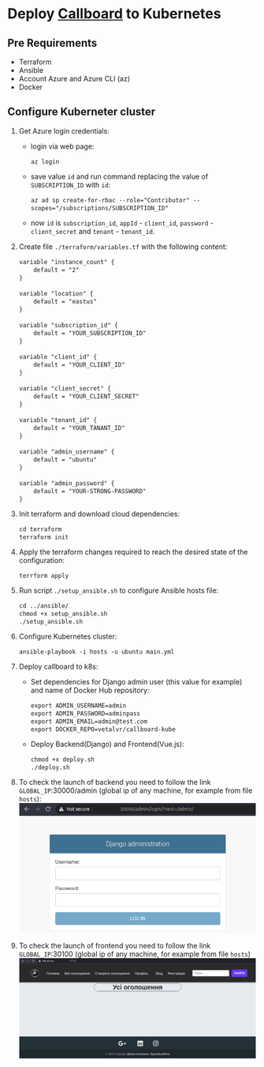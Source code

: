 # Deploy [Callboard](https://github.com/Vetal-V/Coursework-DS) to Kubernetes

## Pre Requirements
- Terraform
- Ansible
- Account Azure and Azure CLI (az)
- Docker

## Configure Kuberneter cluster
1. Get Azure login credentials:
    - login via web page:
        ```
        az login
        ```
    - save value `id` and run command replacing the value of `SUBSCRIPTION_ID` with `id`:
        ```
        az ad sp create-for-rbac --role="Contributor" --scopes="/subscriptions/SUBSCRIPTION_ID"
        ```
    - now `id` is `subscription_id`, `appId` - `client_id`, `password` - `client_secret` and `tenant` - `tenant_id`.
  
2. Create file `./terraform/variables.tf` with the following content:
    ```
    variable "instance_count" {
        default = "2"
    }

    variable "location" {
        default = "eastus"
    }

    variable "subscription_id" {
        default = "YOUR_SUBSCRIPTION_ID"
    }

    variable "client_id" {
        default = "YOUR_CLIENT_ID"
    }

    variable "client_secret" {
        default = "YOUR_CLIENT_SECRET"
    }

    variable "tenant_id" {
        default = "YOUR_TANANT_ID"
    }

    variable "admin_username" {
        default = "ubuntu"
    }

    variable "admin_password" {
        default = "YOUR-STRONG-PASSWORD"
    }
    ```
3. Init terraform and download cloud dependencies:
    ```
    cd terraform
    terraform init
    ```
4. Apply the terraform changes required to reach the desired state of the configuration:
   ```
   terrform apply
   ```
5. Run script `./setup_ansible.sh` to configure Ansible hosts file:
   ```
   cd ../ansible/
   chmod +x setup_ansible.sh
   ./setup_ansible.sh
   ```
6. Configure Kubernetes cluster:
   ```
   ansible-playbook -i hosts -u ubuntu main.yml
   ```
7. Deploy callboard to k8s:
   - Set dependencies for Django admin user (this value for example) and name of Docker Hub repository:
        ```
        export ADMIN_USERNAME=admin
        export ADMIN_PASSWORD=adminpass
        export ADMIN_EMAIL=admin@test.com
        export DOCKER_REPO=vetalvr/callboard-kube
        ```
   - Deploy Backend(Django) and Frontend(Vue.js):
        ```
        chmod +x deploy.sh
        ./deploy.sh
        ```
8. To check the launch of backend you need to follow the link `GLOBAL_IP`:30000/admin (global ip of any machine, for example from file `hosts`):
![image](img/1.png)
9.  To check the launch of frontend you need to follow the link `GLOBAL_IP`:30100 (global ip of any machine, for example from file `hosts`)
![image](img/2.png)